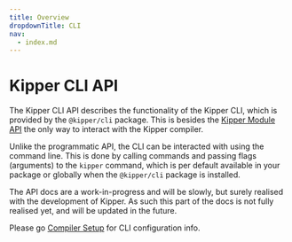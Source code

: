 ```yaml
---
title: Overview
dropdownTitle: CLI
nav:
  - index.md
---
```


# Kipper CLI API

The Kipper CLI API describes the functionality of the Kipper CLI, which is provided by the `@kipper/cli` package. This
is besides the [Kipper Module API](../module/index.html) the only way to interact with the Kipper compiler.

Unlike the programmatic API, the CLI can be interacted with using the command line. This is done by calling commands
and passing flags (arguments) to the `kipper` command, which is per default available in your package or globally when
the `@kipper/cli` package is installed.

<div class="important">
<p>
The API docs are a work-in-progress and will be slowly, but surely realised with the development of Kipper.
As such this part of the docs is not fully realised yet, and will be updated in the future.
</p>
<p>
Please go <a href="../compiler-setup.html#configuring-the-kipper-compiler-cli">Compiler Setup</a> for CLI
configuration info.
</p>
</div>
